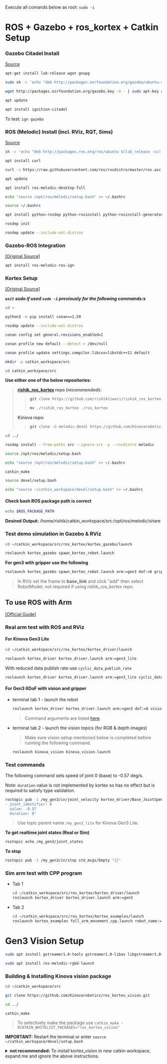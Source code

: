 Execute all comands below as root: `sudo -i`


# ROS + Gazebo + ros_kortex + Catkin Setup

### Gazebo Citadel Install
[Source](https://gazebosim.org/docs/citadel/install_ubuntu)

```sh
apt-get install lsb-release wget gnupg

sudo sh -c 'echo "deb http://packages.osrfoundation.org/gazebo/ubuntu-stable `lsb_release -cs` main" > /etc/apt/sources.list.d/gazebo-stable.list'

wget http://packages.osrfoundation.org/gazebo.key -O - | sudo apt-key add -

apt update

apt install ignition-citadel
```

To test: `ign gazebo`


### ROS (Melodic) Install (incl. RViz, RQT, Sims)
[Source](http://wiki.ros.org/melodic/Installation/Ubuntu)

```sh
sh -c 'echo "deb http://packages.ros.org/ros/ubuntu $(lsb_release -sc) main" > /etc/apt/sources.list.d/ros-latest.list'

apt install curl

curl -s https://raw.githubusercontent.com/ros/rosdistro/master/ros.asc | sudo apt-key add -

apt update

apt install ros-melodic-desktop-full

echo "source /opt/ros/melodic/setup.bash" >> ~/.bashrc

source ~/.bashrc

apt install python-rosdep python-rosinstall python-rosinstall-generator python-wstool build-essential python-pip python3-pip

rosdep init

rosdep update --include-eol-distros
```



### Gazebo-ROS Integration
[[Original Source]](https://gazebosim.org/docs/citadel/ros_integration)

```sh
apt install ros-melodic-ros-ign
```



### Kortex Setup
[[Original Source]](https://github.com/Kinovarobotics/ros_kortex/tree/melodic-devel)

***`exit` sudo if used `sudo -i` previously for the following commands:s***

```sh
cd ~

python3 -m pip install conan==1.59

rosdep update --include-eol-distros

conan config set general.revisions_enabled=1

conan profile new default --detect > /dev/null

conan profile update settings.compiler.libcxx=libstdc++11 default

mkdir -p catkin_workspace/src

cd catkin_workspace/src
```

**Use either one of the below repositories:**

>
> **[rishik_ros_kortex](https://github.com/rishiktiwari/rishik_ros_kortex) repo (recommended):**
>> ```sh
>> git clone https://github.com/rishiktiwari/rishik_ros_kortex.git
>> 
>> mv ./rishik_ros_kortex ./ros_kortex
>> ```
>
> **Kinova repo:**
>> ```sh
>> git clone -b melodic-devel https://github.com/Kinovarobotics/ros_kortex.git
>> ```


```sh
cd ../

rosdep install --from-paths src --ignore-src -y --rosdistro melodic

source /opt/ros/melodic/setup.bash

echo "source /opt/ros/melodic/setup.bash" >> ~/.bashrc

catkin_make

source devel/setup.bash

echo "source ~/catkin_workspace/devel/setup.bash" >> ~/.bashrc
```

#### Check bash ROS package path is correct
```sh
echo $ROS_PACKAGE_PATH
```
**Desired Output:** /home/rishik/catkin_workspace/src:/opt/ros/melodic/share




### Test demo simulation in Gazebo & RViz

```sh
cd ~/catkin_workspace/src/ros_kortex/kortex_gazebo/launch

roslaunch kortex_gazebo spawn_kortex_robot.launch
```

**For gen3 with gripper use the following**

```sh
roslaunch kortex_gazebo spawn_kortex_robot.launch arm:=gen3 dof:=6 gripper:=robotiq_2f_140
```

> In RViz set the frame to **base_link** and click "add" then select RobotModel, not required if using rishik_ros_kortex repo.




## To use ROS with Arm

[[Official Guide]](https://github.com/Kinovarobotics/ros_kortex/blob/melodic-devel/kortex_examples/readme.md)

### Real arm test with ROS and RViz
#### For Kinova Gen3 Lite
```sh
cd ~/catkin_workspace/src/ros_kortex/kortex_driver/launch

roslaunch kortex_driver kortex_driver.launch arm:=gen3_lite
```

With reduced data publish rate use `cyclic_data_publish_rate`
```sh
roslaunch kortex_driver kortex_driver.launch arm:=gen3_lite cyclic_data_publish_rate:=2
```

#### For Gen3 6DoF with vision and gripper

* terminal tab 1 - launch the robot
  ```sh
  roslaunch kortex_driver kortex_driver.launch arm:=gen3 dof:=6 vision:=true gripper:=robotiq_2f_140
  ```

  > Command arguments are listed [here](https://github.com/rishiktiwari/rishik_ros_kortex/blob/master/kortex_driver/readme.md#usage).

* terminal tab 2 - launch the vision topics (for RGB & depth images)
  > Make sure vision setup mentioned below is completed before running the following command.

  ```sh
  roslaunch kinova_vision kinova_vision.launch
  ```

### Test commands

The following command sets speed of joint 0 (base) to -0.57 deg/s.

Note: `duration` value is not implemented by kortex so has no effect but is required to satisfy type validation.

```sh
rostopic pub -1 /my_gen3/in/joint_velocity kortex_driver/Base_JointSpeeds "joint_speeds:
- joint_identifier: 0
  value: -0.57
  duration: 0"
```

> Use topic parent name `/my_gen3_lite` for Kinova Gen3 Lite.

**To get realtime joint states (Real or Sim)**
```sh
rostopic echo /my_gen3/joint_states
```

**To stop**
```sh
rostopic pub -1 /my_gen3/in/stop std_msgs/Empty "{}"
```

### Sim arm test with CPP program

* Tab 1
  ```sh
  cd ~/catkin_workspace/src/ros_kortex/kortex_driver/launch
  roslaunch kortex_driver kortex_driver.launch arm:=gen3
  ```

* Tab 2
  ```sh
  cd ~/catkin_workspace/src/ros_kortex/kortex_examples/launch
  roslaunch kortex_examples full_arm_movement_cpp.launch robot_name:=my_gen3
  ```
# Gen3 Vision Setup

```sh
sudo apt install gstreamer1.0-tools gstreamer1.0-libav libgstreamer1.0-dev libgstreamer-plugins-base1.0-dev libgstreamer-plugins-good1.0-dev gstreamer1.0-plugins-good gstreamer1.0-plugins-base

sudo apt install ros-melodic-rgbd-launch
```

### Building & Installing Kinova vision package

```sh
cd ~/catkin_workspace/src

git clone https://github.com/Kinovarobotics/ros_kortex_vision.git

cd ../

catkin_make
```

> To selectively make the package use `catkin_make -DCATKIN_WHITELIST_PACKAGES="ros_kortex_vision"`

**IMPORTANT:**
Restart the terminal or enter `source ~/catkin_workspace/devel/setup.bash`

<details>
<summary><b>not recommended:</b> To install kortex_vision in new catkin workspace, expand me and ignore the above instructions.</summary>
<code>
mkdir -p ~/catkin_vision_workspace/src
<br><br>
cd ~/catkin_vision_workspace/src/
<br><br>
git clone https://github.com/Kinovarobotics/ros_kortex_vision.git
<br><br>
catkin_init_workspace
<br><br>
cd ../
<br><br>
catkin_make clean
<br><br>
catkin_make
<br><br>
echo "source ~/catkin_vision_workspace/devel/setup.bash" >> ~/.bashrc
<br><br>
source ~/.bashrc
</code>
</details>